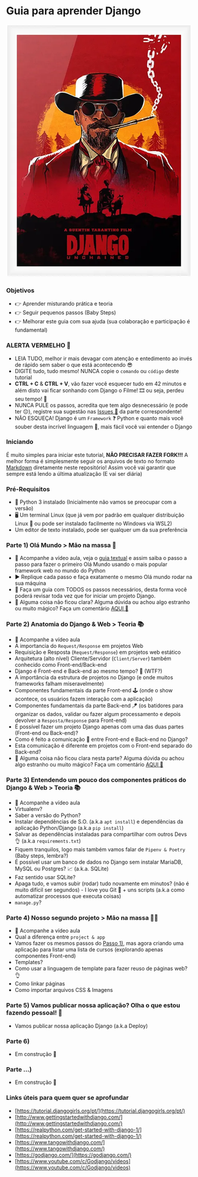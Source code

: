 # Guia para aprender Django

![Imagem do filme do Tarantino, Django Livre](./assets/django-o-filme.png)

### Objetivos

- 👉 Aprender misturando prática e teoria
- 👉 Seguir pequenos passos (Baby Steps)
- 👉 Melhorar este guia com sua ajuda (sua colaboração e participação é fundamental)

### ALERTA VERMELHO 🚨

- LEIA TUDO, melhor ir mais devagar com atenção e entedimento ao invés de rápido sem saber o que está acontecendo 😎
- DIGITE tudo, tudo mesmo! NUNCA copie o `comando` ou `código` deste tutorial
- **CTRL + C** & **CTRL + V**, vão fazer você esquecer tudo em 42 minutos e além disto vai ficar sonhando com Django o Filme! 🎞 ou seja, perdeu seu tempo! 🤡
- NUNCA PULE os passos, acredita que tem algo desnecessário (e pode ter 😔), registre sua sugestão nas [Issues 🐞](https://github.com/huogerac/guia-para-aprender-django/issues/) da parte correspondente!
- NÃO ESQUEÇA! Django é um `Framework` ❓ Python e quanto mais você souber desta incrível linguagem 🐍, mais fácil você vai entender o Django

### Iniciando

É muito simples para iniciar este tutorial, **NÃO PRECISAR FAZER FORK!!!**
A melhor forma é simplesmente seguir os arquivos de texto no formato [Markdown](https://www.markdownguide.org/cheat-sheet/) diretamente neste repositório! Assim você vai garantir que sempre está lendo a última atualização (E vai ser diária)

### Pré-Requisitos

- 🐍 Python 3 instalado (Inicialmente não vamos se preocupar com a versão)
- 🖥️ Um terminal Linux (que já vem por padrão em qualquer distribuição Linux 🤘 ou pode ser instalado facilmente no Windows via WSL2)
- Um editor de texto instalado, pode ser qualquer um da sua preferência

### Parte 1) Olá Mundo > Mão na massa 👾

- 👀 Acompanhe a vídeo aula, veja o [guia textual](Parte01-ola-mundo.md) e assim saiba o passo a passo para fazer o primeiro Olá Mundo usando o mais popular framework web no mundo do Python
- ▶️ Replique cada passo e faça exatamente o mesmo Olá mundo rodar na sua máquina
- 📝 Faça um guia com TODOS os passos necessários, desta forma você poderá revisar toda vez que for iniciar um projeto Django.
- 🐞 Alguma coisa não ficou clara? Alguma dúvida ou achou algo estranho ou muito mágico? Faça um comentário [AQUI 💬](https://github.com/huogerac/guia-para-aprender-django/issues/1)

### Parte 2) Anatomia do Django & Web > Teoria 📚

- 👀 Acompanhe a vídeo aula
- A importancia do `Request/Response` em projetos Web
- Requisição e Resposta (`Request/Response`) em projetos web estático
- Arquitetura (alto nível) Cliente/Servidor (`Client/Server`) também conhecido como Front-end/Back-end
- Django é Front-end e Back-end ao mesmo tempo? 🤯 (WTF?)
- A importância da estrutura de projetos no Django (e onde muitos frameworks falham miseravelmente)
- Componentes fundamentais da parte Front-end 🕹️ (onde o show acontece, os usuários fazem interação com a aplicação)
- Componentes fundamentais da parte Back-end 🪁 (os batidores para organizar os dados, validar ou fazer algum processamento e depois devolver a `Resposta/Response` para Front-end)
- É possível fazer um projeto Django apenas com uma das duas partes (Front-end ou Back-end)?
- Como é feito a comunicação 🧵 entre Front-end e Back-end no Django?
- Esta comunicação é diferente em projetos com o Front-end separado do Back-end?
- 🐞 Alguma coisa não ficou clara nesta parte? Alguma dúvida ou achou algo estranho ou muito mágico? Faça um comentário [AQUI 💬](https://github.com/huogerac/guia-para-aprender-django/issues/2)

### Parte 3) Entendendo um pouco dos componentes práticos do Django & Web > Teoria 📚

- 👀 Acompanhe a vídeo aula
- Virtualenv?
- Saber a versão do Python?
- Instalar dependências de S.O. (a.k.a `apt install`) e dependências da aplicação Python/Django (a.k.a `pip install`)
- Salvar as dependências instaladas para compartilhar com outros Devs 👌 (a.k.a `requirements.txt`)
- Fiquem tranquilos, logo mais também vamos falar de `Pipenv & Poetry` (Baby steps, lembra?)
- É possível usar um banco de dados no Django sem instalar MariaDB, MySQL ou Postgres? 📈 (a.k.a. SQLite)
- Faz sentido usar SQLite?
- Apaga tudo, e vamos subir (rodar) tudo novamente em minutos? (não é muito difícil ser segundos) - I love you Git 💙 + uns scripts (a.k.a como automatizar processos que executa coisas)
- `manage.py`?

### Parte 4) Nosso segundo projeto > Mão na massa 👾👾

- 👀 Acompanhe a vídeo aula
- Qual a diferença entre `project & app`
- Vamos fazer os mesmos passos do [Passo 1)](README.md#parte-1-olá-mundo--mão-na-massa-), mas agora criando uma aplicação para listar uma lista de cursos (explorando apenas componentes Front-end)
- Templates?
- Como usar a linguagem de template para fazer reuso de páginas web? 👌
- Como linkar páginas
- Como importar arquivos CSS & Imagens

### Parte 5) Vamos publicar nossa aplicação? Olha o que estou fazendo pessoal! 🚀

- Vamos publicar nossa aplicação Django (a.k.a Deploy)

### Parte 6)

- Em construção 🧩

### Parte ...)

- Em construção 🧩

### Links úteis para quem quer se aprofundar

- [https://tutorial.djangogirls.org/pt/](https://tutorial.djangogirls.org/pt/)
- [http://www.gettingstartedwithdjango.com/](http://www.gettingstartedwithdjango.com/)
- [https://realpython.com/get-started-with-django-1/](https://realpython.com/get-started-with-django-1/)
- [https://www.tangowithdjango.com/](https://www.tangowithdjango.com/)
- [https://godjango.com/](https://godjango.com/)
- [https://www.youtube.com/c/Godjango/videos](https://www.youtube.com/c/Godjango/videos)
